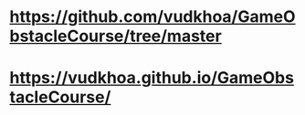 # https://github.com/vudkhoa/GameObstacleCourse/tree/master
# https://vudkhoa.github.io/GameObstacleCourse/
